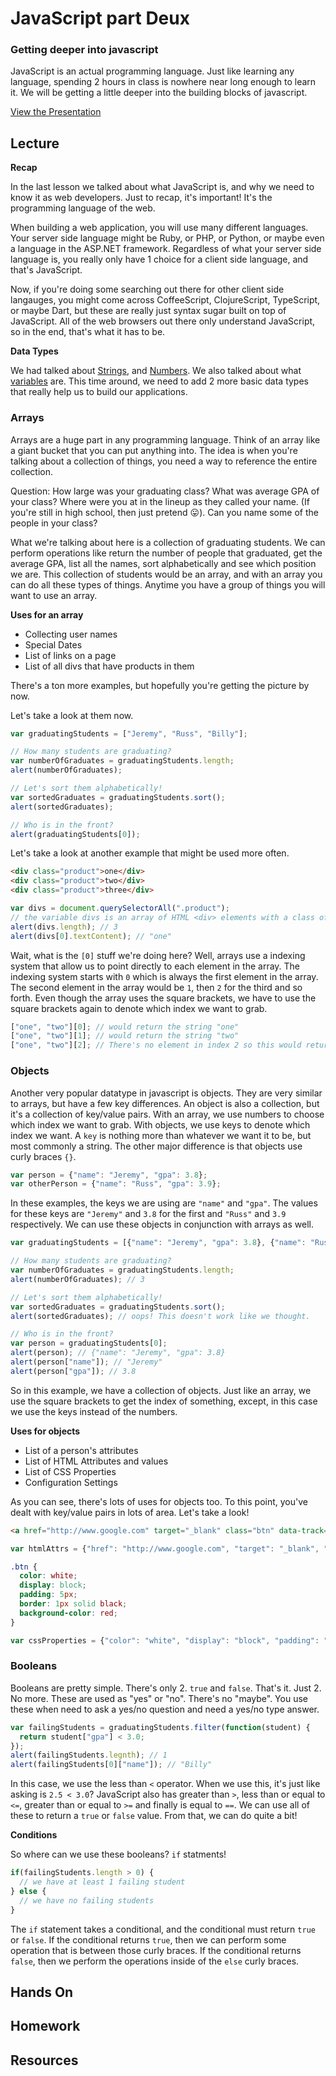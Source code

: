 # JavaScript part Deux

### Getting deeper into javascript

JavaScript is an actual programming language. Just like learning any language, spending 2 hours in class is nowhere near long enough to learn it. We will be getting a little deeper into the building blocks of javascript.

[View the Presentation](presentation.pdf)

## Lecture

**Recap**

In the last lesson we talked about what JavaScript is, and why we need to know it as web developers. Just to recap, it's important! It's the programming language of the web.

When building a web application, you will use many different languages. Your server side language might be Ruby, or PHP, or Python, or maybe even a language in the ASP.NET framework. Regardless of what your server side language is, you really only have 1 choice for a client side language, and that's JavaScript.

Now, if you're doing some searching out there for other client side langauges, you might come across CoffeeScript, ClojureScript, TypeScript, or maybe Dart, but these are really just syntax sugar built on top of JavaScript. All of the web browsers out there only understand JavaScript, so in the end, that's what it has to be.

**Data Types**

We had talked about [Strings](http://www.w3schools.com/js/js_strings.asp), and [Numbers](http://www.w3schools.com/js/js_numbers.asp). We also talked about what [variables](http://webcheatsheet.com/javascript/variables.php) are. This time around, we need to add 2 more basic data types that really help us to build our applications.

### Arrays

Arrays are a huge part in any programming language. Think of an array like a giant bucket that you can put anything into. The idea is when you're talking about a collection of things, you need a way to reference the entire collection.

Question: How large was your graduating class? What was average GPA of your class? Where were you at in the lineup as they called your name. (If you're still in high school, then just pretend :stuck_out_tongue:). Can you name some of the people in your class?

What we're talking about here is a collection of graduating students. We can perform operations like return the number of people that graduated, get the average GPA, list all the names, sort alphabetically and see which position we are. This collection of students would be an array, and with an array you can do all these types of things. Anytime you have a group of things you will want to use an array.

**Uses for an array**

* Collecting user names
* Special Dates
* List of links on a page
* List of all divs that have products in them

There's a ton more examples, but hopefully you're getting the picture by now.

Let's take a look at them now.

```javascript
var graduatingStudents = ["Jeremy", "Russ", "Billy"];

// How many students are graduating?
var numberOfGraduates = graduatingStudents.length;
alert(numberOfGraduates);

// Let's sort them alphabetically!
var sortedGraduates = graduatingStudents.sort();
alert(sortedGraduates);

// Who is in the front?
alert(graduatingStudents[0]);
```

Let's take a look at another example that might be used more often.

```html
<div class="product">one</div>
<div class="product">two</div>
<div class="product">three</div>
```

```javascript
var divs = document.querySelectorAll(".product");
// the variable divs is an array of HTML <div> elements with a class of "product"
alert(divs.length); // 3
alert(divs[0].textContent); // "one"
```

Wait, what is the `[0]` stuff we're doing here? Well, arrays use a indexing system that allow us to point directly to each element in the array. The indexing system starts with `0` which is always the first element in the array. The second element in the array would be `1`, then `2` for the third and so forth. Even though the array uses the square brackets, we have to use the square brackets again to denote which index we want to grab.

```javascript
["one", "two"][0]; // would return the string "one"
["one", "two"][1]; // would return the string "two"
["one", "two"][2]; // There's no element in index 2 so this would return undefined
```

### Objects

Another very popular datatype in javascript is objects. They are very similar to arrays, but have a few key differences. An object is also a collection, but it's a collection of key/value pairs. With an array, we use numbers to choose which index we want to grab. With objects, we use keys to denote which index we want. A `key` is nothing more than whatever we want it to be, but most commonly a string. The other major difference is that objects use curly braces `{}`.

```javascript
var person = {"name": "Jeremy", "gpa": 3.8};
var otherPerson = {"name": "Russ", "gpa": 3.9};
```

In these examples, the keys we are using are `"name"` and `"gpa"`. The values for these keys are `"Jeremy"` and `3.8` for the first and `"Russ"` and `3.9` respectively. We can use these objects in conjunction with arrays as well.

```javascript
var graduatingStudents = [{"name": "Jeremy", "gpa": 3.8}, {"name": "Russ", "gpa": 3.9}, {"name": "Billy", "gpa": 2.5}];

// How many students are graduating?
var numberOfGraduates = graduatingStudents.length;
alert(numberOfGraduates); // 3

// Let's sort them alphabetically!
var sortedGraduates = graduatingStudents.sort();
alert(sortedGraduates); // oops! This doesn't work like we thought.

// Who is in the front?
var person = graduatingStudents[0];
alert(person); // {"name": "Jeremy", "gpa": 3.8}
alert(person["name"]); // "Jeremy"
alert(person["gpa"]); // 3.8
```

So in this example, we have a collection of objects. Just like an array, we use the square brackets to get the index of something, except, in this case we use the keys instead of the numbers.

**Uses for objects**

* List of a person's attributes
* List of HTML Attributes and values
* List of CSS Properties
* Configuration Settings

As you can see, there's lots of uses for objects too. To this point, you've dealt with key/value pairs in lots of area. Let's take a look!

```html
<a href="http://www.google.com" target="_blank" class="btn" data-track="1234">Search</a>
```

```javascript
var htmlAttrs = {"href": "http://www.google.com", "target": "_blank", "class": "btn", "data-track": "1234"};
```

```css
.btn {
  color: white;
  display: block;
  padding: 5px;
  border: 1px solid black;
  background-color: red;
}
```

```javascript
var cssProperties = {"color": "white", "display": "block", "padding": "5px", "border": "1px solid black", "background-color": "red"};
```

### Booleans

Booleans are pretty simple. There's only 2. `true` and `false`. That's it. Just 2. No more. These are used as "yes" or "no". There's no "maybe". You use these when need to ask a yes/no question and need a yes/no type answer.

```javascript
var failingStudents = graduatingStudents.filter(function(student) {
  return student["gpa"] < 3.0;
});
alert(failingStudents.legnth); // 1
alert(failingStudents[0]["name"]); // "Billy"
```

In this case, we use the less than `<` operator. When we use this, it's just like asking is `2.5 < 3.0`? JavaScript also has greater than `>`, less than or equal to `<=`, greater than or equal to `>=` and finally is equal to `==`. We can use all of these to return a `true` or `false` value. From that, we can do quite a bit!

**Conditions**

So where can we use these booleans? `if` statments!

```javascript
if(failingStudents.length > 0) {
  // we have at least 1 failing student
} else {
  // we have no failing students
}
```

The `if` statement takes a conditional, and the conditional must return `true` or `false`. If the conditional returns `true`, then we can perform some operation that is between those curly braces. If the conditional returns `false`, then we perform the operations inside of the `else` curly braces. 

## Hands On


## Homework


## Resources
